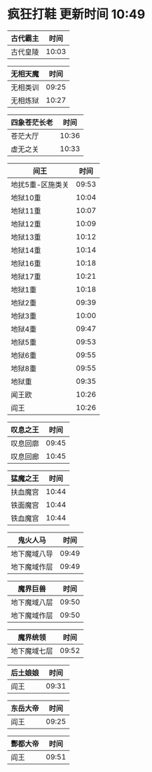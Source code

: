 # 疯狂打鞋 更新时间 10:49

| 古代霸主   | 时间    |
|--------|-------|
| 古代皇陵 | 10:03 |

| 无相天魔   | 时间    |
|--------|-------|
| 无相类训 | 09:25 |
| 无相炼狱 | 10:27 |

| 四象苍茫长老   | 时间    |
|--------|-------|
| 苍茫大厅 | 10:36 |
| 虚无之关 | 10:33 |

| 间王   | 时间    |
|--------|-------|
| 地扰5重-区施类关 | 09:53 |
| 地狱10重 | 10:04 |
| 地狱11重 | 10:07 |
| 地狱12重 | 10:09 |
| 地狱13重 | 10:12 |
| 地狱14重 | 10:14 |
| 地狱16重 | 10:18 |
| 地狱17重 | 10:21 |
| 地狱1重 | 10:18 |
| 地狱2重 | 09:39 |
| 地狱3重 | 10:00 |
| 地狱4重 | 09:47 |
| 地狱5重 | 09:53 |
| 地狱6重 | 09:55 |
| 地狱8重 | 09:55 |
| 地狱重 | 09:35 |
| 闻王欧 | 10:26 |
| 阎王 | 10:26 |

| 叹息之王   | 时间    |
|--------|-------|
| 叹息回廓 | 09:45 |
| 叹息回廊 | 10:45 |

| 猛魔之王   | 时间    |
|--------|-------|
| 扶血魔宫 | 10:44 |
| 铁面魔宫 | 10:44 |
| 铁血魔宫 | 10:44 |

| 鬼火人马   | 时间    |
|--------|-------|
| 地下魔域八导 | 09:49 |
| 地下魔域作层 | 09:49 |

| 魔界巨兽   | 时间    |
|--------|-------|
| 地下魔域八层 | 09:50 |
| 地下魔域作层 | 09:50 |

| 魔界统领   | 时间    |
|--------|-------|
| 地下魔域七层 | 09:52 |

| 后土娘娘   | 时间    |
|--------|-------|
| 阎王 | 09:31 |

| 东岳大帝   | 时间    |
|--------|-------|
| 阎王 | 09:25 |

| 酆都大帝   | 时间    |
|--------|-------|
| 阎王 | 09:51 |
